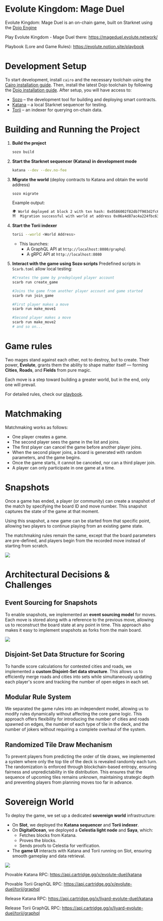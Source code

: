 # Evolute Kingdom: Mage Duel

Evolute Kingdom: Mage Duel is an on-chain game, built on Starknet using the [Dojo Engine](https://github.com/dojoengine/dojo)

Play Evolute Kingdom - Mage Duel there: https://mageduel.evolute.network/

Playbook (Lore and Game Rules): https://evolute.notion.site/playbook

# Development Setup

To start development, install `cairo` and the necessary toolchain using the [Cairo installation guide](https://book.cairo-lang.org/ch01-01-installation.html). Then, install the latest Dojo toolchain by following the [Dojo installation guide](https://book.dojoengine.org/getting-started). After setup, you will have access to:

- [Sozo](https://book.dojoengine.org/toolchain/sozo) – the development tool for building and deploying smart contracts.
- [Katana](https://book.dojoengine.org/toolchain/katana) – a local Starknet sequencer for testing.
- [Torii](https://book.dojoengine.org/toolchain/torii) – an indexer for querying on-chain data.

# **Building and Running the Project**

1. **Build the project**
    
    ```bash
    sozo build
    ```
    
2. **Start the Starknet sequencer (Katana) in development mode**
    
    ```bash
    katana --dev --dev.no-fee
    ```
    
3. **Migrate the world** (deploy contracts to Katana and obtain the world address)
    
    ```bash
    sozo migrate
    ```
    
    Example output:
    
    ```bash
    🌍 World deployed at block 2 with txn hash: 0x0586002f82db7f903d2fc60edafde45a23d2e40d37dd4192e1d2952fc61c254f
    ⛩️  Migration successful with world at address 0x06a4d87ac4a224fbc633b46ec896545f8783cfc6d87ce8a4ef8c5630a3c17711
    ```
    
4. **Start the Torii indexer**
    
    ```bash
    torii --world <World Address>
    ```
    
    - This launches:
        - A GraphQL API at `http://localhost:8080/graphql`
        - A gRPC API at `http://localhost:8080`
5. **Interact with the game using Sozo scripts**
Predefined scripts in `Scarb.toml` allow local testing:
    
    ```bash
    #Creates the game by predeployed player account
    scarb run create_game
    
    #Joins the game from another player account and game started
    scarb run join_game
    
    #First player makes a move
    scarb run make_move1
    
    #Second player makes a move
    scarb run make_move2
    # and so on...
    ```
    

# Game rules

Two mages stand against each other, not to destroy, but to create. Their power, **Evolute**, grants them the ability to shape matter itself — forming **Cities**, **Roads**, and **Fields** from pure magic. 

Each move is a step toward building a greater world, but in the end, only one will prevail.

For detailed rules, check our [playbook](https://evolute.notion.site/playbook).

# Matchmaking

Matchmaking works as follows:

- One player creates a game.
- The second player sees the game in the list and joins.
- The first player can cancel the game before another player joins.
- When the second player joins, a board is generated with random parameters, and the game begins.
- Once the game starts, it cannot be canceled, nor can a third player join.
- A player can only participate in one game at a time.

# Snapshots

Once a game has ended, a player (or community) can create a snapshot of the match by specifying the board ID and move number. This snapshot captures the state of the game at that moment.

Using this snapshot, a new game can be started from that specific point, allowing two players to continue playing from an existing game state.

The matchmaking rules remain the same, except that the board parameters are pre-defined, and players begin from the recorded move instead of starting from scratch.

![](assets/Matchmaking.png)

# Architectural Decisions & Challenges

## Event Sourcing for Snapshots

To enable snapshots, we implemented an **event sourcing model** for moves. Each move is stored along with a reference to the previous move, allowing us to reconstruct the board state at any point in time. This approach also makes it easy to implement snapshots as forks from the main board.

![](assets/EventSourcing.png)

## Disjoint-Set Data Structure for Scoring

To handle score calculations for contested cities and roads, we implemented a **custom Disjoint-Set data structure**. This allows us to efficiently merge roads and cities into sets while simultaneously updating each player's score and tracking the number of open edges in each set.

## Modular Rule System

We separated the game rules into an independent model, allowing us to modify rules dynamically without affecting the core game logic. This approach offers flexibility for introducing the number of cities and roads spawned on edges, the number of each type of tile in the deck, and the number of jokers without requiring a complete overhaul of the system.

## Randomized Tile Draw Mechanism

To prevent players from predicting the order of tile draws, we implemented a system where only the top tile of the deck is revealed randomly each turn. The randomization is enforced through blockchain-based entropy, ensuring fairness and unpredictability in tile distribution. This ensures that the sequence of upcoming tiles remains unknown, maintaining strategic depth and preventing players from planning moves too far in advance.

# Sovereign World

To deploy the game, we set up a dedicated **sovereign world** infrastructure:

- On **Slot**, we deployed the **Katana sequencer** and **Torii indexer**.
- On **DigitalOcean**, we deployed a **Celestia light node** and **Saya**, which:
    - Fetches blocks from Katana.
    - Proves the blocks.
    - Sends proofs to Celestia for verification.
- The **game UI** interacts with Katana and Torii running on Slot, ensuring smooth gameplay and data retrieval.

![](assets/Deployment.jpg)

Provable Katana RPC: https://api.cartridge.gg/x/evolute-duel/katana

Provable Torii GraphQL RPC: https://api.cartridge.gg/x/evolute-duel/torii/graphql

Release Katana RPC: https://api.cartridge.gg/x/liyard-evolute-duel/katana

Release Torii GraphQL RPC: https://api.cartridge.gg/x/liyard-evolute-duel/torii/graphql

